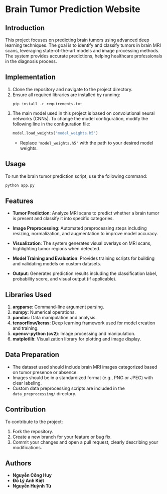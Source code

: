 
# Brain Tumor Prediction Website

## Introduction
This project focuses on predicting brain tumors using advanced deep learning techniques. The goal is to identify and classify tumors in brain MRI scans, leveraging state-of-the-art models and image processing methods. The system provides accurate predictions, helping healthcare professionals in the diagnosis process.

## Implementation
1. Clone the repository and navigate to the project directory.
2. Ensure all required libraries are installed by running:
   ```
   pip install -r requirements.txt
   ```
3. The main model used in this project is based on convolutional neural networks (CNNs). To change the model configuration, modify the following line in the configuration file:
   ```python
   model.load_weights('model_weights.h5')
   ```
   - Replace `'model_weights.h5'` with the path to your desired model weights.

## Usage
To run the brain tumor prediction script, use the following command:
```bash
python app.py 
```

## Features

- **Tumor Prediction**: Analyze MRI scans to predict whether a brain tumor is present and classify it into specific categories.
  
- **Image Preprocessing**: Automated preprocessing steps including resizing, normalization, and augmentation to improve model accuracy.
  
- **Visualization**: The system generates visual overlays on MRI scans, highlighting tumor regions when detected.

- **Model Training and Evaluation**: Provides training scripts for building and validating models on custom datasets.

- **Output**: Generates prediction results including the classification label, probability score, and visual output (if applicable).

## Libraries Used
1. **argparse**: Command-line argument parsing.
2. **numpy**: Numerical operations.
3. **pandas**: Data manipulation and analysis.
4. **tensorflow/keras**: Deep learning framework used for model creation and training.
5. **opencv-python (cv2)**: Image processing and manipulation.
6. **matplotlib**: Visualization library for plotting and image display.

## Data Preparation
- The dataset used should include brain MRI images categorized based on tumor presence or absence.
- Images should be in a standardized format (e.g., PNG or JPEG) with clear labeling.
- Custom data preprocessing scripts are included in the `data_preprocessing/` directory.

## Contribution
To contribute to the project:
1. Fork the repository.
2. Create a new branch for your feature or bug fix.
3. Commit your changes and open a pull request, clearly describing your modifications.

## Authors
- **Nguyễn Công Huy**
- **Đỗ Lý Anh Kiệt**
- **Nguyễn Huỳnh Tú**
